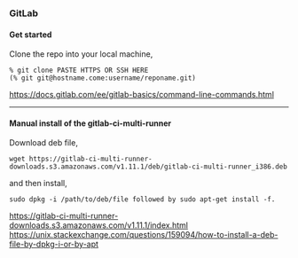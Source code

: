 ### GitLab

#### Get started

Clone the repo into your local machine,
```
% git clone PASTE HTTPS OR SSH HERE
(% git git@hostname.come:username/reponame.git)
```
https://docs.gitlab.com/ee/gitlab-basics/command-line-commands.html

---

#### Manual install of the gitlab-ci-multi-runner

Download deb file,
```
wget https://gitlab-ci-multi-runner-downloads.s3.amazonaws.com/v1.11.1/deb/gitlab-ci-multi-runner_i386.deb
```

and then install,
```
sudo dpkg -i /path/to/deb/file followed by sudo apt-get install -f.
```

https://gitlab-ci-multi-runner-downloads.s3.amazonaws.com/v1.11.1/index.html
https://unix.stackexchange.com/questions/159094/how-to-install-a-deb-file-by-dpkg-i-or-by-apt

